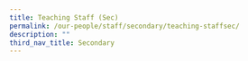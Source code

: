 ```yaml
---
title: Teaching Staff (Sec)
permalink: /our-people/staff/secondary/teaching-staffsec/
description: ""
third_nav_title: Secondary
---
```

